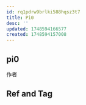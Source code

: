 ```yaml
---
id: rq1pdrw9brlki588hqsz3t7
title: Pi0
desc: ''
updated: 1748594166577
created: 1748594157008
---
```


## pi0

作者

## Ref and Tag